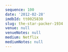 ```yaml
---
sequence: 100
date: '2012-02-28'
imdbId: tt0025830
slug: the-star-packer-1934
venue: null
venueNotes: null
medium: Netflix
mediumNotes: null
---
```


